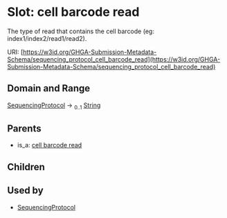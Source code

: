 
# Slot: cell barcode read


The type of read that contains the cell barcode (eg: index1/index2/read1/read2).

URI: [https://w3id.org/GHGA-Submission-Metadata-Schema/sequencing_protocol_cell_barcode_read](https://w3id.org/GHGA-Submission-Metadata-Schema/sequencing_protocol_cell_barcode_read)


## Domain and Range

[SequencingProtocol](SequencingProtocol.md) &#8594;  <sub>0..1</sub> [String](types/String.md)

## Parents

 *  is_a: [cell barcode read](cell_barcode_read.md)

## Children


## Used by

 * [SequencingProtocol](SequencingProtocol.md)
